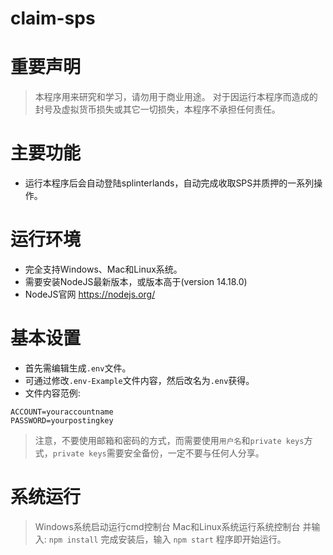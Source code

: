 # claim-sps
# 重要声明
>本程序用来研究和学习，请勿用于商业用途。
>对于因运行本程序而造成的封号及虚拟货币损失或其它一切损失，本程序不承担任何责任。
# 主要功能
+ 运行本程序后会自动登陆splinterlands，自动完成收取SPS并质押的一系列操作。
# 运行环境
+ 完全支持Windows、Mac和Linux系统。
+ 需要安装NodeJS最新版本，或版本高于(version 14.18.0)
+ NodeJS官网 https://nodejs.org/
# 基本设置
+ 首先需编辑生成`.env`文件。
+ 可通过修改`.env-Example`文件内容，然后改名为`.env`获得。
+ 文件内容范例:
```
ACCOUNT=youraccountname
PASSWORD=yourpostingkey
```
>注意，不要使用邮箱和密码的方式，而需要使用`用户名`和`private keys`方式，`private keys`需要安全备份，一定不要与任何人分享。
# 系统运行
>Windows系统启动运行cmd控制台
>Mac和Linux系统运行系统控制台
并输入:
`npm install`
完成安装后，输入
`npm start`
程序即开始运行。
